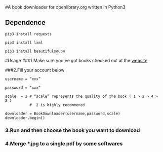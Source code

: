 #A book downloader for openlibrary.org written in Python3
## Dependence
```
pip3 install requests

pip3 install lxml

pip3 install beautifulsoup4
```
#Usage
###1.Make sure you've got books checked out at the [website](https://openlibrary.org/account/loans)

###2.Fill your account below

```
username = “xxx” 

password = “xxx”

scale  = 2 # “scale” represents the quality of the book ( 1 > 2 > 4 > 8 )
           #  2 is highly recommened
           
downloader = BookDownloader(username,password,scale)
downloader.begin()
``` 


### 3.Run and then choose the book you want to download

### 4.Merge *.jpg to a single pdf by some softwares
